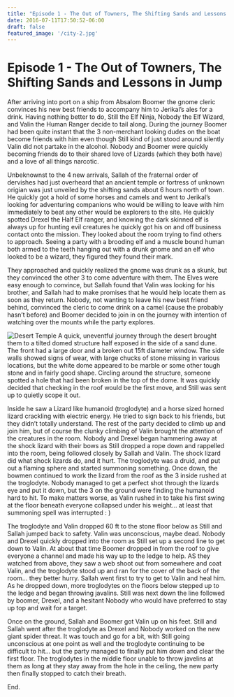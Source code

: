 ```yaml
---
title: "Episode 1 - The Out of Towners, The Shifting Sands and Lessons in Jump"
date: 2016-07-11T17:50:52-06:00
draft: false
featured_image: '/city-2.jpg'
---
```

# Episode 1 - The Out of Towners, The Shifting Sands and Lessons in Jump #

After arriving into port on a ship from Absalom Boomer the gnome cleric convinces his new best friends to accompany him to Jerikal’s ales for a drink. Having nothing better to do, Still the Elf Ninja, Nobody the Elf Wizard, and Valin the Human Ranger decide to tail along. During the journey Boomer had been quite instant that the 3 non-merchant looking dudes on the boat become friends with him even though Still kind of just stood around silently Valin did not partake in the alcohol. Nobody and Boomer were quickly becoming friends do to their shared love of Lizards (which they both have) and a love of all things narcotic.  

Unbeknownst to the 4 new arrivals, Sallah of the fraternal order of dervishes had just overheard that an ancient temple or fortress of unknown origian was just unveiled by the shifting sands about 6 hours north of town. He quickly got a hold of some horses and camels and went to Jerikal’s looking for adventuring companions who would be willing to leave with him immediately to beat any other would be explorers to the site. He quickly spotted Drexel the Half Elf ranger, and knowing the dark skinned elf is always up for hunting evil creatures he quickly got his on and off business contact onto the mission. They looked about the room trying to find others to approach. Seeing a party with a brooding elf and a muscle bound human both armed to the teeth hanging out with a drunk gnome and an elf who looked to be a wizard, they figured they found their mark.  

They approached and quickly realized the gnome was drunk as a skunk, but they convinced the other 3 to come adventure with them. The Elves were easy enough to convince, but Sallah found that Valin was looking for his brother, and Sallah had to make promises that he would help locate them as soon as they return. Nobody, not wanting to leave his new best friend behind, convinced the cleric to come drink on a camel (cause the probably hasn’t before) and Boomer decided to join in on the journey with intention of watching over the mounts while the party explores.  

![Desert Temple](/temple.jpg)
A quick, uneventful journey through the desert brought them to a tilted domed structure half exposed in the side of a sand dune. The front had a large door and a broken out 15ft diameter window. The side walls showed signs of wear, with large chucks of stone missing in various locations, but the white dome appeared to be marble or some other tough stone and in fairly good shape. Circling around the structure, someone spotted a hole that had been broken in the top of the dome. It was quickly decided that checking in the roof would be the first move, and Still was sent up to quietly scope it out.  

Inside he saw a Lizard like humanoid (troglodyte) and a horse sized horned lizard crackling with electric energy. He tried to sign back to his friends, but they didn’t totally understand. The rest of the party decided to climb up and join him, but of course the clunky climbing of Valin brought the attention of the creatures in the room. Nobody and Drexel began hammering away at the shock lizard with their bows as Still dropped a rope down and rappelled into the room, being followed closely by Sallah and Valin. The shock lizard did what shock lizards do, and it hurt. The troglodyte was a druid, and put out a flaming sphere and started summoning something. Once down, the bowmen continued to work the lizard from the roof as the 3 inside rushed at the troglodyte. Nobody managed to get a perfect shot through the lizards eye and put it down, but the 3 on the ground were finding the humanoid hard to hit. To make matters worse, as Valin rushed in to take his first swing at the floor beneath everyone collapsed under his weight… at least that summoning spell was interrupted : )  

The troglodyte and Valin dropped 60 ft to the stone floor below as Still and Sallah jumped back to safety. Valin was unconscious, maybe dead. Nobody and Drexel quickly dropped into the room as Still set up a second line to get down to Valin. At about that time Boomer dropped in from the roof to give everyone a channel and made his way up to the ledge to help. AS they watched from above, they saw a web shoot out from somewhere and coat Valin, and the troglodyte stood up and ran for the cover of the back of the room… they better hurry. Sallah went first to try to get to Valin and heal him. As he dropped down, more troglodytes on the floors below stepped up to the ledge and began throwing javalins. Still was next down the line followed by boomer, Drexel, and a hesitant Nobody who would have preferred to stay up top and wait for a target.  

Once on the ground, Sallah and Boomer got Valin up on his feet. Still and Sallah went after the troglodyte as Drexel and Nobody worked on the new giant spider threat. It was touch and go for a bit, with Still going unconscious at one point as well and the troglodyte continuing to be difficult to hit… but the party managed to finally put him down and clear the first floor. The troglodytes in the middle floor unable to throw javelins at them as long at they stay away from the hole in the ceiling, the new party then finally stopped to catch their breath.  

End.